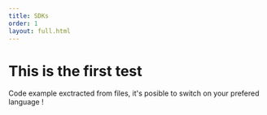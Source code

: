 ```yaml
---
title: SDKs
order: 1
layout: full.html
---
```


# This is the first test

Code example exctracted from files, it's posible to switch on your prefered language !
